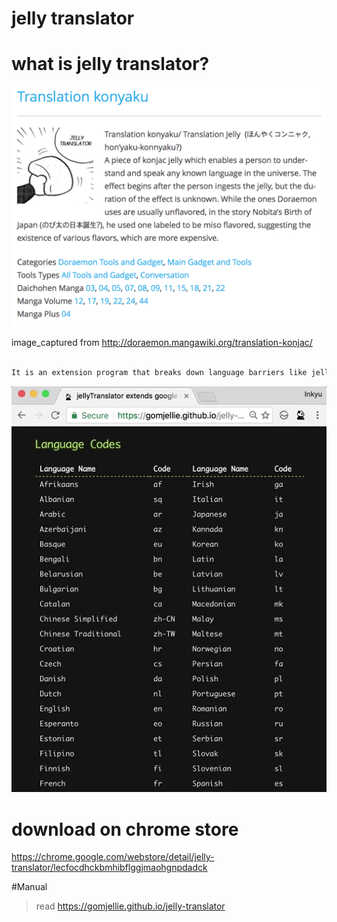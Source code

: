 # jelly translator

# what is jelly translator?

![doraemon](docs/img/doraemon.png)

image_captured from http://doraemon.mangawiki.org/translation-konjac/

```js

It is an extension program that breaks down language barriers like jelly in Doraemon.

```
![func](docs/img/func>>.gif)

# download on chrome store

https://chrome.google.com/webstore/detail/jelly-translator/lecfocdhckbmhibflggjmaohgnpdadck

#Manual

>read https://gomjellie.github.io/jelly-translator